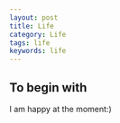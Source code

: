 ```yaml
---
layout: post
title: Life
category: Life
tags: life
keywords: life
---
```


## To begin with ##

I am happy at the moment:)
